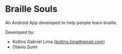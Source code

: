 # Braille Souls

An Android App developed to help people learn braille.

Developed by:
* Kollins Gabriel Lima (kollins.lima@gmail.com) 
* Otávio Sumi
